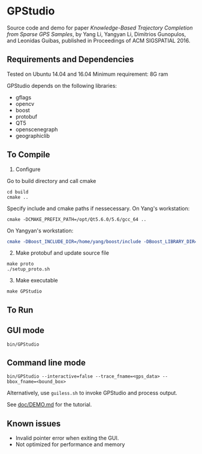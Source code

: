 GPStudio
========
Source code and demo for paper *Knowledge-Based Trajectory Completion from Sparse GPS Samples*, by Yang Li, Yangyan Li, Dimitrios Gunopulos, and Leonidas Guibas, published in Proceedings of ACM SIGSPATIAL 2016.


Requirements and Dependencies
------------
Tested on Ubuntu 14.04 and 16.04
Minimum requirement: 8G ram

GPStudio depends on the following libraries:
* gflags
* opencv
* boost
* protobuf
* QT5
* openscenegraph
* geographiclib

To Compile
----------

1. Configure

Go to build directory and call cmake

    cd build
    cmake ..

Specify include and cmake paths if nessecessary.
On Yang's workstation:

    cmake -DCMAKE_PREFIX_PATH=/opt/Qt5.6.0/5.6/gcc_64 ..

On Yangyan's workstation:

```cmake
cmake -DBoost_INCLUDE_DIR=/home/yang/boost/include -DBoost_LIBRARY_DIR=/home/yang/boost/lib -DCV_INCLUDE_DIR=/home/yang/opencv/include -DCV_LIB_DIR=/home/yang/opencv/build/lib ..
```


2. Make protobuf and update source file

```
make proto
./setup_proto.sh
```

3. Make executable
```
make GPStudio
```

To Run
------

## GUI mode
```
bin/GPStudio
```
## Command line mode
```
bin/GPStudio --interactive=false --trace_fname=<gps_data> --bbox_fname=<bound_box>
```
Alternatively, use `guiless.sh` to invoke GPStudio and process output.

See [doc/DEMO.md](doc/DEMO.md) for the tutorial.

Known issues
------------
- Invalid pointer error when exiting the GUI.
- Not optimized for performance and memory
